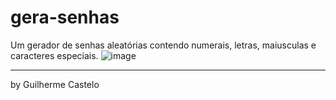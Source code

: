 # gera-senhas
Um gerador de senhas aleatórias contendo numerais, letras, maiusculas e caracteres especiais.
![image](https://github.com/castelogui/gera-senhas/assets/48875867/daff4a0d-ff05-4680-b4cf-c8db22edf3ef)

----

by Guilherme Castelo
